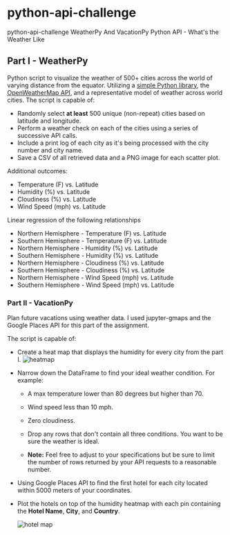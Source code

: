 # python-api-challenge
python-api-challenge  WeatherPy  And VacationPy
Python API - What's the Weather Like

## Part I - WeatherPy

Python script to visualize the weather of 500+ cities across the world of varying distance from the equator. 
Utilizing a [simple Python library](https://pypi.python.org/pypi/citipy), the [OpenWeatherMap API](https://openweathermap.org/api), 
and a representative model of weather across world cities.
The script is capable of:
* Randomly select **at least** 500 unique (non-repeat) cities based on latitude and longitude.
* Perform a weather check on each of the cities using a series of successive API calls.
* Include a print log of each city as it's being processed with the city number and city name.
* Save a CSV of all retrieved data and a PNG image for each scatter plot.

Additional outcomes:

* Temperature (F) vs. Latitude
* Humidity (%) vs. Latitude
* Cloudiness (%) vs. Latitude
* Wind Speed (mph) vs. Latitude

Linear regression of the following relationships

* Northern Hemisphere - Temperature (F) vs. Latitude
* Southern Hemisphere - Temperature (F) vs. Latitude
* Northern Hemisphere - Humidity (%) vs. Latitude
* Southern Hemisphere - Humidity (%) vs. Latitude
* Northern Hemisphere - Cloudiness (%) vs. Latitude
* Southern Hemisphere - Cloudiness (%) vs. Latitude
* Northern Hemisphere - Wind Speed (mph) vs. Latitude
* Southern Hemisphere - Wind Speed (mph) vs. Latitude



### Part II - VacationPy

Plan future vacations using weather data. I used jupyter-gmaps and the Google Places API for this part of the assignment.

The script is capable of:

* Create a heat map that displays the humidity for every city from the part I. ![heatmap](Images/heatmap.png)

* Narrow down the DataFrame to find your ideal weather condition. For example:

  * A max temperature lower than 80 degrees but higher than 70.

  * Wind speed less than 10 mph.

  * Zero cloudiness.

  * Drop any rows that don't contain all three conditions. You want to be sure the weather is ideal.

  * **Note:** Feel free to adjust to your specifications but be sure to limit the number of rows returned by your API requests to a reasonable number.

* Using Google Places API to find the first hotel for each city located within 5000 meters of your coordinates.

* Plot the hotels on top of the humidity heatmap with each pin containing the **Hotel Name**, **City**, and **Country**.

  ![hotel map](Images/hotel_map.png)
